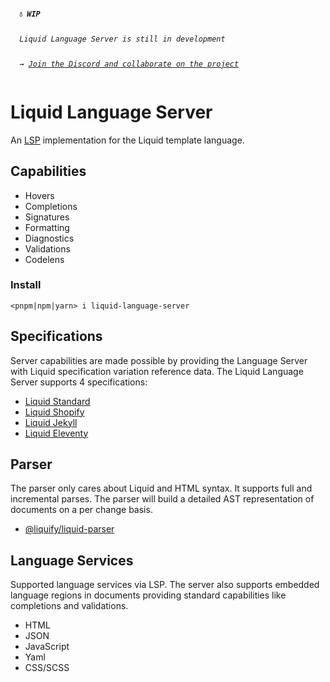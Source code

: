 <pre><code><strong>
  💧 <i>WIP</i></strong>
<p><i>
  Liquid Language Server is still in development</i>
</p>
  → <a href="https://discord.gg/eUNEsxMuWt"><i>Join the Discord and collaborate on the project</i></a>

</code></pre>

# Liquid Language Server

An [LSP](https://langserver.org/) implementation for the Liquid template language.

## Capabilities

- Hovers
- Completions
- Signatures
- Formatting
- Diagnostics
- Validations
- Codelens

### Install

```
<pnpm|npm|yarn> i liquid-language-server
```

## Specifications

Server capabilities are made possible by providing the Language Server with Liquid specification variation reference data. The Liquid Language Server supports 4 specifications:

- [Liquid Standard](https://github.com/panoply/liquify/tree/dev/packages/specs/src/liquid/data/standard)
- [Liquid Shopify](https://github.com/panoply/liquify/tree/dev/packages/specs/src/liquid/data/shopify)
- [Liquid Jekyll](https://github.com/panoply/liquify/tree/dev/packages/specs/src/liquid/data/jekyll)
- [Liquid Eleventy](https://github.com/panoply/liquify/tree/dev/packages/specs/src/liquid/data/11ty)

## Parser

The parser only cares about Liquid and HTML syntax. It supports full and incremental parses. The parser will build a detailed AST representation of documents on a per change basis.

- [@liquify/liquid-parser](#)

## Language Services

Supported language services via LSP. The server also supports embedded language regions in documents providing standard capabilities like completions and validations.

- HTML
- JSON
- JavaScript
- Yaml
- CSS/SCSS
